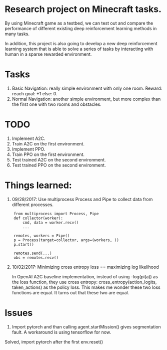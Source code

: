 # Research project on Minecraft tasks.

By using Minecraft game as a testbed, we can test out and compare 
the performance of different existing deep reinforcement learning 
methods in many tasks.

In addition, this project is also going to develop a new deep 
reinforcement learning system that is able to solve a series of tasks
by interacting with human in a sparse rewarded environment.

# Tasks

1. Basic Navigation: really simple environment with only one room. 
Reward: reach goal: +1 else: 0.
2. Normal Navigation: another simple environment, 
but more complex than the first one with two rooms and obstacles.

# TODO
1. Implement A2C.
2. Train A2C on the first environment.
3. Implement PPO.
4. Train PPO on the first environment.
5. Test trained A2C on the second environment.
6. Test trained PPO on the second environment.

# Things learned:
1. 09/28/2017: Use multiprocess Process and Pipe to collect data from different processes.
```
    from multiprocess import Process, Pipe
    def collector(worker):
        cmd, data = worker.recv()
        ...
        
    remotes, workers = Pipe()
    p = Process(target=collector, args=(workers, ))
    p.start()
    
    remotes.send(...)
    obs = remotes.recv()
```

2. 10/02/2017: Minimizing cross entropy loss == maximizing log likelihood
    
    In OpenAI A2C baseline implementation, instead of using -log(pi(a)) as the loss function, 
    they use cross entropy: cross_entropy(action_logits, taken_actions) as the policy loss. This
    makes me wonder these two loss functions are equal. It turns out that these two are equal. 

# Issues
1. Import pytorch and than calling agent.startMission() gives segmentation fault. 
A workaround is using tensorflow for now.

Solved, import pytorch after the first env.reset()
